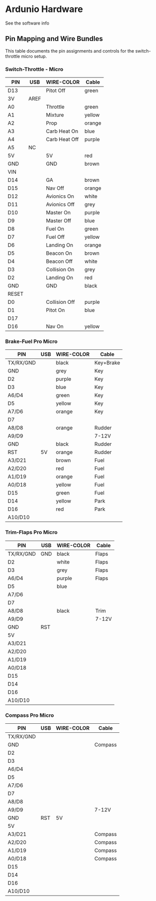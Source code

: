 # Ardunio Hardware

See the software info

## Pin Mapping and Wire Bundles

This table documents the pin assignments and controls for the switch-throttle micro setup.

### Switch-Throttle - Micro

| PIN | USB | WIRE-COLOR     | Cable    |
|-----|-----|----------------|----------|
| D13  |     | Pitot Off      | green    |
| 3V   | AREF|                |          |
| A0   |     | Throttle       | green    |
| A1   |     | Mixture        | yellow   |
| A2   |     | Prop           | orange   |
| A3   |     | Carb Heat On   | blue     |
| A4   |     | Carb Heat Off  | purple   |
| A5   | NC  |                |          |
| 5V   |     | 5V             | red      |
| GND  |     | GND            | brown    |
| VIN  |     |                |          |
| D14  |     | GA             | brown    |
| D15  |     | Nav Off        | orange   |
| D12  |     | Avionics On    | white    |
| D11  |     | Avionics Off   | grey     |
| D10  |     | Master On      | purple   |
| D9   |     | Master Off     | blue     |
| D8   |     | Fuel On        | green    |
| D7   |     | Fuel Off       | yellow   |
| D6   |     | Landing On     | orange   |
| D5   |     | Beacon On      | brown    |
| D4   |     | Beacon Off     | white    |
| D3   |     | Collision On   | grey     |
| D2   |     | Landing On     | red      |
| GND  |     | GND            | black    |
| RESET|     |                |          |
| D0   |     | Collision Off  | purple   |
| D1   |     | Pitot On       | blue     |
| D17  |     |                |          |
| D16  |     | Nav On         | yellow   |


### Brake-Fuel Pro Micro

| PIN     | USB | WIRE-COLOR     | Cable    |
|---------|-----|----------------|----------|
| TX/RX/GND|     | black          | Key+Brake|
| GND     |     | grey           | Key      |
| D2      |     | purple         | Key      |
| D3      |     | blue           | Key      |
| A6/D4   |     | green          | Key      |
| D5      |     | yellow         | Key      |
| A7/D6   |     | orange         | Key      |
| D7      |     |                |          |
| A8/D8   |     | orange         | Rudder   |
| A9/D9   |     |                | 7-12V    |
| GND     |     | black          | Rudder   |
| RST     | 5V  | orange         | Rudder   |
| A3/D21  |     | brown          | Fuel     |
| A2/D20  |     | red            | Fuel     |
| A1/D19  |     | orange         | Fuel     |
| A0/D18  |     | yellow         | Fuel     |
| D15     |     | green          | Fuel     |
| D14     |     | yellow         | Park     |
| D16     |     | red            | Park     |
| A10/D10 |     |                |          |


### Trim-Flaps Pro Micro

| PIN     | USB | WIRE-COLOR     | Cable    |
|---------|-----|----------------|----------|
| TX/RX/GND| GND | black          | Flaps    | 
| D2      |     | white          | Flaps    |
| D3      |     | grey           | Flaps    |
| A6/D4   |     | purple         | Flaps    |
| D5      |     | blue           |          |
| A7/D6   |     |                |          |
| D7      |     |                |          |
| A8/D8   |     | black          | Trim     |
| A9/D9   |     |                | 7-12V    |
| GND     | RST |                |          |
| 5V      |     |                |          |
| A3/D21  |     |                |          |
| A2/D20  |     |                |          |
| A1/D19  |     |                |          |
| A0/D18  |     |                |          |
| D15     |     |                |          |
| D14     |     |                |          |
| D16     |     |                |          |
| A10/D10 |     |                |          |


### Compass Pro Micro

| PIN     | USB | WIRE-COLOR     | Cable    |
|---------|-----|----------------|----------|
| TX/RX/GND|     |                |          |
| GND     |     |                | Compass  |
| D2      |     |                |          |
| D3      |     |                |          |
| A6/D4   |     |                |          |
| D5      |     |                |          |
| A7/D6   |     |                |          |
| D7      |     |                |          |
| A8/D8   |     |                |          |
| A9/D9   |     |                | 7-12V    |
| GND     | RST | 5V             |          |
| 5V      |     |                |          |
| A3/D21  |     |                | Compass  |
| A2/D20  |     |                | Compass  |
| A1/D19  |     |                | Compass  |
| A0/D18  |     |                | Compass  |
| D15     |     |                |          |
| D14     |     |                |          |
| D16     |     |                |          |
| A10/D10 |     |                |          |
